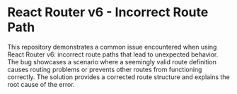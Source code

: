 # React Router v6 - Incorrect Route Path
This repository demonstrates a common issue encountered when using React Router v6: incorrect route paths that lead to unexpected behavior.  The bug showcases a scenario where a seemingly valid route definition causes routing problems or prevents other routes from functioning correctly.  The solution provides a corrected route structure and explains the root cause of the error.